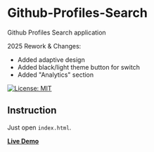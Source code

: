 # Github-Profiles-Search
Github Profiles Search application

2025 Rework & Changes:
- Added adaptive design
- Added black/light theme button for switch
- Added "Analytics" section

[![License: MIT](https://img.shields.io/badge/License-MIT-yellow.svg)](https://opensource.org/licenses/MIT)

## Instruction
Just open `index.html`.

**[Live Demo](https://capwan.github.io/Github-ProfilesSearch/)**
